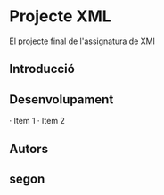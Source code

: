 # Projecte XML

El projecte final de l'assignatura de XMl

## Introducció

## Desenvolupament
· Item 1
· Item 2


## Autors


## segon